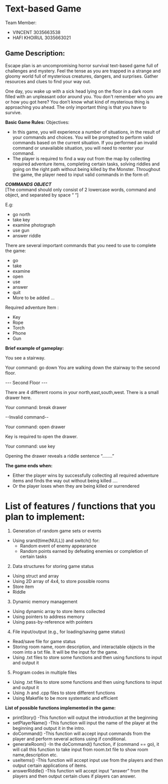 # Text-based Game

Team Member:
- VINCENT 3035663538
- HAFI KHOIRUL 3035663021

## **Game Description:**
Escape plan is an uncompromising horror survival text-based game full of challenges and mystery. Feel the tense as you are trapped in a strange and gloomy world full of mysterious creatures, dangers, and surprises. Gather resources and clues to find your way out.

One day, you wake up with a sick head lying on the floor in a dark room filled with an unpleasant odor around you. You don't remember who you are or how you got here? You don’t know what kind of mysterious thing is approaching you ahead. The only important thing is that you have to survive. 

**Basic Game Rules:**
Objectives:
- In this game, you will experience a number of situations, in the result of your commands and choices. You will be prompted to perform valid commands based on the current situation. If you performed an invalid command or unavailable situation, you will need to reenter your command. 
- The player is required to find a way out from the map by collecting required adventure items, completing certain tasks, solving riddles and going on the right path without being killed by the Monster. Throughout the game, the player need to input valid commands in the form of:

***COMMANDS OBJECT***  
[The command should only consist of 2 lowercase words, command and object, and separated by space “ “]

E.g: 
- go north
- take key
- examine photograph
- use gun
- answer riddle

There are several important commands that you need to use to complete the game:
- go
- take
- examine
- open
- use
- answer
- quit 
- More to be added ...
	
Required adventure Item : 
- Key
- Rope
- Torch
- Phone
- Gun

**Brief example of gameplay:**

You see a stairway.

Your command: go down
You are walking down the stairway to the second floor.

--- Second Floor ---

There are 4 different rooms in your north,east,south,west. There is a small drawer here.

Your command: break drawer

--Invalid command--

Your command: open drawer

Key is required to open the drawer.

Your command: use key

Opening the drawer reveals a riddle sentence “........”


**The game ends when:**
- Either the player wins by successfully collecting all required adventure items and finds the way out without being killed …. 
- Or the player loses when they are being killed or surrendered 

# **List of features / functions that you plan to implement:**
1. Generation of random game sets or events
- Using srand(time(NULL)) and switch() for:
  - Random event of enemy appearance
  - Random points earned by defeating enemies or completion of certain tasks
2. Data structures for storing game status
- Using struct and array
- Using 2D array of 4x4, to store possible rooms
- Store item 
- Riddle
3. Dynamic memory management
- Using dynamic array to store items collected
- Using pointers to address memory
- Using pass-by-reference with pointers
4. File input/output (e.g., for loading/saving game status)
- Read/save file for game status
- Storing room name, room description, and interactable objects in the room into a txt file. It will be the input for the game.
- Using .txt files to store some functions and then using <fstream> functions to input and output it
5. Program codes in multiple files
- Using .txt files to store some functions and then using <fstream> functions to input and output it
- Using .h and .cpp files to store different functions 
- Using Makefile to be more systematic and efficient

**List of possible functions implemented in the game:**
- printStory()
  -This function will output the introduction at the beginning
- setPlayerName()
  -This function will input the name of the player at the beginning and output it in the intro.
- doCommand()
  -This function will accept input commands from the player and perform several actions using if conditional.
- generateRoom()
  -In the doCommand() function, if (command == go), it will call this function to take input from room.txt file to show room name,description etc.
- useItems()
  -This function will accept input use from the players and then output certain applications of items.
- answerRiddle()
  -This function will accept input “answer” from the players and then output certain clues if players can answer.

